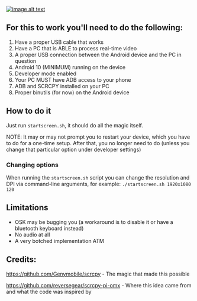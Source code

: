 
 [![image alt text](https://github.com/nikp123/scrcpy-desktop/blob/98c8dfce3d5d1f52962aecc32c819d847a2ba500/image.png)](https://github.com/nikp123/scrcpy-desktop/blob/98c8dfce3d5d1f52962aecc32c819d847a2ba500/image.png)

For this to work you'll need to do the following:
-------------------------------------------------

 1. Have a proper USB cable that works
 2. Have a PC that is ABLE to process real-time video
 3. A proper USB connection between the Android device and the PC in question
 4. Android 10 (MINIMUM) running on the device
 5. Developer mode enabled
 6. Your PC MUST have ADB access to your phone
 7. ADB and SCRCPY installed on your PC
 8. Proper binutils (for now) on the Android device


How to do it
------------


Just run ```startscreen.sh```, it should do all the magic itself.

NOTE: It may or may not prompt you to restart your device, which you have to do
for a one-time setup. After that, you no longer need to do (unless you change
that particular option under developer settings)

### Changing options

When running the ```startscreen.sh``` script you can change the resolution and
DPI via command-line arguments, for example: ```./startscreen.sh 1920x1080 120```


Limitations
-----------

 * OSK may be bugging you (a workaround is to disable it or have a bluetooth keyboard instead)
 * No audio at all
 * A very botched implementation ATM


Credits:
--------

https://github.com/Genymobile/scrcpy - The magic that made this possible

https://github.com/reversegear/scrcpy-pi-omx - Where this idea came from and
what the code was inspired by

